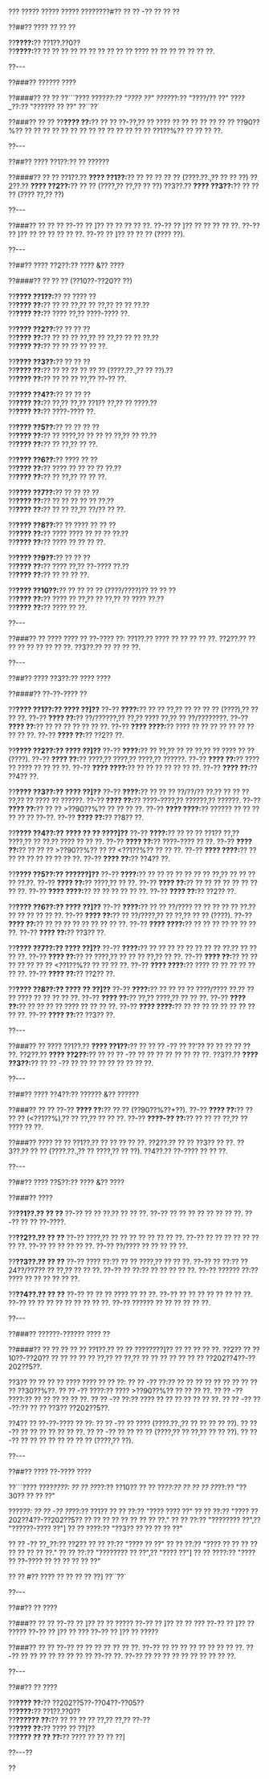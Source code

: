 ??? ????? ????? ????? ????????#?? ?? ?? -?? ?? ?? ??

??##?? ???? ?? ?? ??

??**????:**?? ??1??.??0??  
??**????:**?? ?? ?? ?? ?? ?? ?? ?? ?? ?? ?? ???? ?? ?? ?? ?? ?? ?? ??.

??---

??###?? ?????? ????

??####?? ?? ??
??```????
????_??:?? "???? ??"
????_??:?? "????/?? ??"
????_??:?? "?????? ?? ??"
??``??`

??###?? ?? ??
??**???? ??:**?? ?? ?? ??-??,?? ?? ???? ?? ?? ?? ?? ?? ?? ?? ??90??%?? ?? ?? ?? ?? ?? ?? ?? ?? ?? ?? ?? ?? ?? ?? ??1??%?? ?? ?? ?? ??.

??---

??##?? ???? ??1??:?? ?? ??????

??####?? ?? ??
??1??.?? **???? ??1??:**?? ?? ?? ?? ?? ?? (????.??.,?? ?? ?? ??)
??2??.?? **???? ??2??:**?? ?? ?? (????,?? ??,?? ?? ??)
??3??.?? **???? ??3??:**?? ?? ?? ?? (???? ??,?? ??)

??---

??###?? ?? ?? ??
??-?? ?? ]?? ?? ?? ?? ?? ??.
??-?? ?? ]?? ?? ?? ?? ?? ??.
??-?? ?? ]?? ?? ?? ?? ?? ?? ??.
??-?? ?? ]?? ?? ?? ?? (???? ??).

??---

??##?? ???? ??2??:?? ???? &?? ????

??####?? ?? ?? ?? (??10??-??20?? ??)

??**???? ??1??:**?? ?? ???? ??  
??**???? ??:**?? ?? ?? ??,?? ?? ??,?? ?? ?? ??.??  
??**???? ??:**?? ???? ??,?? ????-???? ??.

??**???? ??2??:**?? ?? ?? ??  
??**???? ??:**?? ?? ?? ?? ??,?? ?? ??,?? ?? ?? ??.??  
??**???? ??:**?? ?? ?? ?? ?? ?? ??.

??**???? ??3??:**?? ?? ?? ??  
??**???? ??:**?? ?? ?? ?? ?? ?? ?? (????.??.,?? ?? ??).??  
??**???? ??:**?? ?? ?? ?? ??,?? ??-?? ??.

??**???? ??4??:**?? ?? ?? ??  
??**???? ??:**?? ??,?? ??,?? ??1?? ??,?? ?? ????.??  
??**???? ??:**?? ????-???? ??.

??**???? ??5??:**?? ?? ?? ?? ??  
??**???? ??:**?? ?? ????,?? ?? ?? ?? ??,?? ?? ??.??  
??**???? ??:**?? ?? ??,?? ?? ??.

??**???? ??6??:**?? ???? ?? ??  
??**???? ??:**?? ???? ?? ?? ?? ?? ??.??  
??**???? ??:**?? ?? ??,?? ?? ?? ??.

??**???? ??7??:**?? ?? ?? ?? ??  
??**???? ??:**?? ?? ?? ?? ?? ?? ??.??  
??**???? ??:**?? ?? ?? ??,?? ??/?? ?? ??.

??**???? ??8??:**?? ?? ???? ?? ?? ??  
??**???? ??:**?? ???? ???? ?? ?? ?? ??.??  
??**???? ??:**?? ???? ?? ?? ?? ??.

??**???? ??9??:**?? ?? ?? ??  
??**???? ??:**?? ???? ??,?? ??-???? ??.??  
??**???? ??:**?? ?? ?? ?? ??.

??**???? ??10??:**?? ?? ?? ?? ?? (????/????)?? ?? ?? ??  
??**???? ??:**?? ???? ?? ??,?? ?? ??,?? ?? ???? ??.??  
??**???? ??:**?? ???? ?? ??.

??---

??###?? ?? ????
???? ?? ??-???? ??:
??1??.?? ???? ?? ?? ?? ?? ??.
??2??.?? ?? ?? ?? ?? ?? ?? ?? ??.
??3??.?? ?? ?? ?? ??.

??---

??##?? ???? ??3??:?? ???? ????

??####?? ??-??-???? ??

??**???? ??1??:?? ???? ??]??**
??-?? **????:**?? ?? ?? ??,?? ?? ?? ?? ?? (????),?? ?? ?? ??.
??-?? **???? ??:**?? ??/??????,?? ??,?? ???? ??,?? ?? ??/????????.
??-?? **???? ??:**?? ?? ?? ?? ?? ?? ?? ??.
??-?? **???? ????:**?? ???? ?? ?? ?? ?? ?? ?? ?? ?? ?? ??.
??-?? **???? ??:**?? ??2?? ??.

??**???? ??2??:?? ???? ??]??**
??-?? **????:**?? ?? ??,?? ?? ?? ??,?? ?? ???? ?? ?? (????).
??-?? **???? ??:**?? ????,?? ????,?? ????,?? ??????.
??-?? **???? ??:**?? ???? ?? ???? ?? ?? ?? ??.
??-?? **???? ????:**?? ?? ?? ?? ?? ?? ?? ??.
??-?? **???? ??:**?? ??4?? ??.

??**???? ??3??:?? ???? ??]??**
??-?? **????:**?? ?? ?? ?? ??/??/?? ??.?? ?? ?? ?? ??,?? ?? ???? ?? ??????.
??-?? **???? ??:**?? ????-????,?? ??????,?? ??????.
??-?? **???? ??:**?? ?? ?? >??90??%?? ?? ?? ?? ??.
??-?? **???? ????:**?? ?????? ?? ?? ?? ?? ?? ?? ??-??.
??-?? **???? ??:**?? ??8?? ??.

??**???? ??4??:?? ???? ?? ?? ????]??**
??-?? **????:**?? ?? ?? ?? ??1?? ??,?? ????,?? ?? ??.?? ???? ?? ?? ??.
??-?? **???? ??:**?? ????-???? ?? ??.
??-?? **???? ??:**?? ?? ?? ?? >??90??%?? ?? ?? <??1??%?? ?? ?? ??.
??-?? **???? ????:**?? ?? ?? ?? ?? ?? ?? ?? ?? ??.
??-?? **???? ??:**?? ??4?? ??.

??**???? ??5??:?? ??????]??**
??-?? **????:**?? ?? ?? ?? ?? ?? ?? ?? ??,?? ?? ?? ?? ?? ??.??.
??-?? **???? ??:**?? ????,?? ?? ??.
??-?? **???? ??:**?? ?? ?? ?? ?? ?? ?? ?? ?? ??.
??-?? **???? ????:**?? ?? ?? ?? ?? ?? ??.
??-?? **???? ??:**?? ??2?? ??.

??**???? ??6??:?? ???? ??]??**
??-?? **????:**?? ?? ?? ??/???? ?? ?? ?? ?? ?? ??.?? ?? ?? ?? ?? ?? ??.
??-?? **???? ??:**?? ?? ??/????,?? ?? ??,?? ?? ?? (????).
??-?? **???? ??:**?? ?? ?? ?? ?? ?? ?? ?? ?? ??.
??-?? **???? ????:**?? ?? ?? ?? ?? ?? ?? ?? ??.
??-?? **???? ??:**?? ??3?? ??.

??**???? ??7??:?? ???? ??]??**
??-?? **????:**?? ?? ?? ?? ?? ?? ?? ?? ?? ??.?? ?? ?? ?? ??.
??-?? **???? ??:**?? ?? ????,?? ?? ?? ?? ??,?? ?? ??.
??-?? **???? ??:**?? ?? ?? ?? ?? ?? ?? ?? <??1??%?? ?? ?? ?? ??.
??-?? **???? ????:**?? ???? ?? ?? ?? ?? ?? ?? ??.
??-?? **???? ??:**?? ??2?? ??.

??**???? ??8??:?? ???? ?? ??]??**
??-?? **????:**?? ?? ?? ?? ?? ????/???? ??.?? ?? ?? ???? ?? ?? ?? ?? ??.
??-?? **???? ??:**?? ??,?? ????,?? ?? ?? ??.
??-?? **???? ??:**?? ?? ?? ?? ?? ???? ?? ?? ?? ??.
??-?? **???? ????:**?? ?? ?? ?? ?? ?? ?? ?? ?? ?? ??.
??-?? **???? ??:**?? ??3?? ??.

??---

??###?? ?? ????
??1??.?? **???? ??1??:**?? ?? ?? ?? -?? ?? ??'?? ?? ?? ?? ?? ?? ??.
??2??.?? **???? ??2??:**?? ?? ?? ?? -?? ?? ?? ?? ?? ?? ?? ?? ??.
??3??.?? **???? ??3??:**?? ?? ?? -?? ?? ?? ?? ?? ?? ?? ?? ?? ??.

??---

??##?? ???? ??4??:?? ?????? &?? ??????

??###?? ?? ??
??-?? **???? ??:**?? ?? ?? (??90??%??+??).
??-?? **???? ??:**?? ?? ?? ?? (<??1??%),?? ?? ??,?? ?? ?? ??.
??-?? **????-?? ??:**?? ?? ?? ?? ??,?? ?? ???? ?? ??.

??###?? ???? ?? ??
??1??.?? ?? ?? ?? ?? ??.
??2??.?? ?? ?? ??3?? ?? ??.
??3??.?? ?? ?? (????.??.,?? ?? ????,?? ?? ??).
??4??.?? ??-???? ?? ?? ??.

??---

??##?? ???? ??5??:?? ???? &?? ????

??###?? ????

??**??1??.?? ?? ??**
??-?? ?? ?? ??.?? ?? ?? ??.
??-?? ?? ?? ?? ?? ?? ?? ?? ??.
??-?? ?? ?? ??-????.

??**??2??.?? ?? ??**
??-?? ????,?? ?? ?? ?? ?? ?? ?? ?? ??.
??-?? ?? ?? ?? ?? ?? ?? ?? ??.
??-?? ?? ?? ?? ?? ??.
??-?? ??/???? ?? ?? ?? ?? ??.

??**??3??.?? ?? ??**
??-?? ???? ??:?? ?? ?? ????,?? ?? ?? ??.
??-?? ?? ??:?? ??24??/??7?? ?? ??,?? ?? ?? ??.
??-?? ?? ??:?? ?? ?? ?? ?? ??.
??-?? ?????? ??:?? ???? ?? ?? ?? ?? ?? ??.

??**??4??.?? ?? ??**
??-?? ?? ?? ?? ???? ?? ?? ??.
??-?? ?? ?? ?? ?? ?? ?? ?? ??.
??-?? ?? ?? ?? ?? ?? ?? ?? ?? ??.
??-?? ?????? ?? ?? ?? ?? ?? ??.

??---

??###?? ??????-?????? ???? ??

??####?? ?? ?? ?? ?? ??
??1??.?? ?? ?? ????????]?? ?? ?? ?? ?? ??.
??2?? ?? ??10??-??20?? ?? ?? ?? ?? ?? ??,?? ?? ??,?? ?? ?? ?? ?? ?? ?? ?? ??202??4??-??202??5??.

??3?? ?? ?? ?? ?? ???? ???? ?? ?? ??:
??  ?? -?? ??:?? ?? ?? ?? ?? ?? ?? ?? ?? ?? ?? ??30??%??.
??  ?? -?? ????:?? ???? >??90??%?? ?? ?? ?? ??.
??  ?? -?? ????:?? ?? ?? ?? ?? ?? ??.
??  ?? -?? ??:?? ???? ?? ?? ?? ?? ?? ?? ??.
??  ?? -?? ??-??:?? ?? ?? ??3?? ??202??5??.

??4?? ?? ??-??-???? ?? ??:
??  ?? -?? ?? ???? (????.??.,?? ?? ?? ?? ?? ??).
??  ?? -?? ?? ?? ?? ?? ?? ?? ??.
??  ?? -?? ?? ?? ?? ?? (????,?? ?? ??,?? ?? ?? ??).
??  ?? -?? ?? ?? ?? ?? ?? ?? ?? ?? (????,?? ??).

??---

??##?? ???? ??-???? ????

??```????
????_????:
?? ?? ??_??:?? ??10??
?? ?? ??_??:?? ??
?? ?? ??_??:?? "??30?? ?? ?? ??"

????_??:
?? ?? -?? ??_??:?? ??1??
??   ?? ??:?? "???? ???? ??"
??   ?? ??:?? "???? ??202??4??-??202??5?? ?? ?? ?? ?? ?? ?? ?? ?? ??."
??   ?? ??:?? "???????? ??",?? "??????-???? ??"]
??   ?? ????:?? "??3?? ?? ?? ?? ?? ??"

?? ?? -?? ??_??:?? ??2??
??   ?? ??:?? "???? ?? ??"
??   ?? ??:?? "???? ?? ?? ?? ?? ?? ?? ?? ?? ??."
??   ?? ??:?? "???????? ?? ??",?? "???? ??"]
??   ?? ????:?? "???? ?? ??-???? ?? ?? ?? ?? ?? ??"

?? ?? #?? ???? ?? ?? ?? ?? ??]
??``??`

??---

??##?? ?? ????

??###?? ?? ??
??-?? ?? ]?? ?? ?? ?????
??-?? ?? ]?? ?? ?? ???
??-?? ?? ]?? ?? ?????
??-?? ?? ]?? ?? ???
??-?? ?? ]?? ?? ?????

??###?? ?? ??
??-?? ?? ?? ?? ?? ?? ?? ??.
??-?? ?? ?? ?? ?? ?? ?? ?? ?? ??.
??-?? ?? ?? ?? ?? ?? ?? ?? ?? ??-?? ??.
??-?? ?? ?? ?? ?? ?? ?? ?? ?? ?? ??.

??---

??##?? ?? ????

??**???? ??:**?? ??202??5??-??04??-??05??  
??**????:**?? ??1??.??0??  
??**?????? ??:**?? ?? ?? ?? ?? ??,?? ??,?? ??-??  
??**???? ??:**?? ???? ?? ??]??  
??**???? ?? ?? ??:**?? ???? ?? ?? ?? ??]

??---??

??